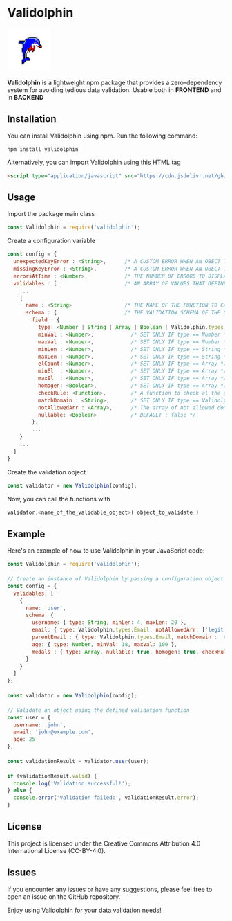 # Validolphin

<img alt="Validolphin Logo" src="validolphin-logo.png" width=100 height=100 />

**Validolphin** is a lightweight npm package that provides a zero-dependency system for avoiding tedious data validation.
Usable both in **FRONTEND** and in **BACKEND**

## Installation

You can install Validolphin using npm. Run the following command:
```
npm install validolphin
```
Alternatively, you can import Validolphin using this HTML tag
```html
<script type="application/javascript" src="https://cdn.jsdelivr.net/gh//leonardocrociani/Validolphin/Validolphin-Frontend.js"></script>
```

## Usage
Import the package main class
```javascript
const Validolphin = require('validolphin');
```
Create a configuration variable
```javascript
const config = {
  unexpectedKeyError : <String>,      /* A CUSTOM ERROR WHEN AN OBECT TO VALIDATE HAS A KEY THAT IS NOT EXPECTED */
  missingKeyError : <String>,         /* A CUSTOM ERROR WHEN AN OBECT TO VALIDATE HAS A KEY THAT IS MISSING */
  errorsAtTime : <Number>,            /* THE NUMBER OF ERRORS TO DISPLAY IN THE RETURNED OBJECT, DEFAULT = 3 */
  validables : [                      /* AN ARRAY OF VALUES THAT DEFINES THE VALIDABLES OBJECTS */
    ...
    {
      name : <String>                 /* THE NAME OF THE FUNCTION TO CALL IF YOU WANT TO VALIDATE THE ASSOCIATED OBJECT */,
      schema : {                      /* THE VALIDATION SCHEMA OF THE OBJECT */
        field : {
          type: <Number | String | Array | Boolean | Validolphin.types.Email | Validolphin.types.Password | Validolphin.types.Domain | Validolphin.types.Phone>, 
          minVal : <Number>,            /* SET ONLY IF type == Number */  
          maxVal : <Number>,            /* SET ONLY IF type == Number */ 
          minLen : <Number>,            /* SET ONLY IF type == String */ 
          maxLen : <Number>,            /* SET ONLY IF type == String */ 
          elCount: <Number>,            /* SET ONLY IF type == Array */ 
          minEl  : <Number>,            /* SET ONLY IF type == Array */
          maxEl  : <Number>,            /* SET ONLY IF type == Array */
          homogen: <Boolean>,           /* SET ONLY IF type == Array */ 
          checkRule: <Function>,        /* A function to check al the element in the array. SET ONLY IF type == Array */
          matchDomain : <String>,       /* SET ONLY IF type == Validolphin.types.Email */
          notAllowedArr : <Array>,      /* The array of not allowed domains (check the example below) SET ONLY IF type == Validolphin.types.Email */
          nullable: <Boolean>           /* DEFAULT : false */ 
        },
        ...
    }
    ...
  ]
}
```
Create the validation object
```javascript
const validator = new Validolphin(config);
```
Now, you can call the functions with 
```javascript
validator.<name_of_the_validable_object>( object_to_validate )
```

## Example
Here's an example of how to use Validolphin in your JavaScript code:

```javascript
const Validolphin = require('validolphin');

// Create an instance of Validolphin by passing a configuration object
const config = {
  validables: [
    {
      name: 'user',
      schema: {
        username: { type: String, minLen: 4, maxLen: 20 },                           // LEGAL IF value is a string and has length >= 4 and <= 20
        email: { type: Validolphin.types.Email, notAllowedArr: ['legit.com'] },      // LEGAL IF value is an email and has domain != 'legit.com'. E.g. 'leonardo@legit.com' -> NON LEGAL
        parentEmail : { type: Validolphin.types.Email, matchDomain : 'noxes.it' },   // LEGAL IF value is an email and has domain == 'noxes.it'. E.g. 'info@xeons.it' -> NON LEGAL 
        age: { type: Number, minVal: 18, maxVal: 100 },                              // LEGAL IF value is a number and is >= 18 and <= 100
        medals : { type: Array, nullable: true, homogen: true, checkRule: function (el) { return ['GOLD', 'SILVER', 'BRONZE'].includes(el) } }                      // IF defined (nullable:true) the value is LEGAL IF has type Array and has all the element of the same type
      }
    }
  ]
};

const validator = new Validolphin(config);

// Validate an object using the defined validation function
const user = {
  username: 'john',
  email: 'john@example.com',
  age: 25
};

const validationResult = validator.user(user);

if (validationResult.valid) {
  console.log('Validation successful!');
} else {
  console.error('Validation failed:', validationResult.error);
}

```

## License
This project is licensed under the Creative Commons Attribution 4.0 International License (CC-BY-4.0).

## Issues
If you encounter any issues or have any suggestions, please feel free to open an issue on the GitHub repository.

Enjoy using Validolphin for your data validation needs!
